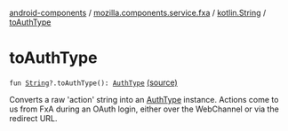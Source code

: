 [android-components](../../index.md) / [mozilla.components.service.fxa](../index.md) / [kotlin.String](index.md) / [toAuthType](./to-auth-type.md)

# toAuthType

`fun `[`String`](https://kotlinlang.org/api/latest/jvm/stdlib/kotlin/-string/index.html)`?.toAuthType(): `[`AuthType`](../../mozilla.components.concept.sync/-auth-type/index.md) [(source)](https://github.com/mozilla-mobile/android-components/blob/master/components/service/firefox-accounts/src/main/java/mozilla/components/service/fxa/Types.kt#L28)

Converts a raw 'action' string into an [AuthType](../../mozilla.components.concept.sync/-auth-type/index.md) instance.
Actions come to us from FxA during an OAuth login, either over the WebChannel or via the redirect URL.

